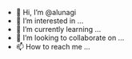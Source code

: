 - 👋 Hi, I’m @alunagi
- 👀 I’m interested in ...
- 🌱 I’m currently learning ...
- 💞️ I’m looking to collaborate on ...
- 📫 How to reach me ...

<!---
alunagi/alunagi is a ✨ special ✨ repository because its `README.md` (this file) appears on your GitHub profile.
You can click the Preview link to take a look at your changes.
--->
